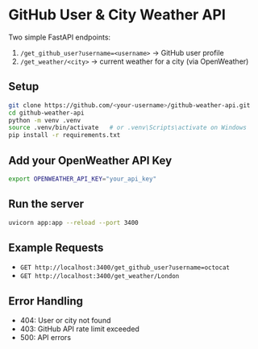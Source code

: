# GitHub User & City Weather API 

Two simple FastAPI endpoints:
1. `/get_github_user?username=<username>` → GitHub user profile
2. `/get_weather/<city>` → current weather for a city (via OpenWeather)

##  Setup
```bash
git clone https://github.com/<your-username>/github-weather-api.git
cd github-weather-api
python -m venv .venv
source .venv/bin/activate   # or .venv\Scripts\activate on Windows
pip install -r requirements.txt
```

## Add your OpenWeather API Key
```bash
export OPENWEATHER_API_KEY="your_api_key"
```

##  Run the server
```bash
uvicorn app:app --reload --port 3400
```

##  Example Requests
- `GET http://localhost:3400/get_github_user?username=octocat`
- `GET http://localhost:3400/get_weather/London`

##  Error Handling
- 404: User or city not found
- 403: GitHub API rate limit exceeded
- 500: API errors
